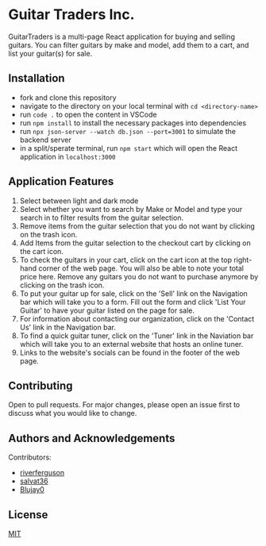 # Guitar Traders Inc.
GuitarTraders is a multi-page React application for buying and selling guitars. You can filter guitars by make and model, add them to a cart, and list your guitar(s) for sale.

## Installation

* fork and clone this repository
* navigate to the directory on your local terminal with `cd <directory-name>`
* run `code .` to open the content in VSCode
* run `npm install` to install the necessary packages into dependencies
* run `npx json-server --watch db.json --port=3001` to simulate the backend server
* in a split/sperate terminal, run `npm start` which will open the React application in `localhost:3000`

## Application Features
1. Select between light and dark mode
2. Select whether you want to search by Make or Model and type your search in to filter results from the guitar selection.
3. Remove items from the guitar selection that you do not want by clicking on the trash icon.
4. Add Items from the guitar selection to the checkout cart by clicking on the cart icon.
5. To check the guitars in your cart, click on the cart icon at the top right-hand corner of the web page. You will also be able to note your total price here. 
Remove any guitars you do not want to purchase anymore by clicking on the trash icon.
7. To put your guitar up for sale, click on the 'Sell' link on the Navigation bar which will take you to a form. Fill out the form and click 'List Your Guitar' to have your guitar listed on the page for sale.
8. For information about contacting our organization, click on the 'Contact Us' link in the Navigation bar.
9. To find a quick guitar tuner, click on the 'Tuner' link in the Naviation bar which will take you to an external website that hosts an online tuner.
10. Links to the website's socials can be found in the footer of the web page.

## Contributing
Open to pull requests. For major changes, please open an issue first to discuss what you would like to change.

## Authors and Acknowledgements
Contributors:
* [riverferguson](https://github.com/riverferguson)
* [salvat36](https://github.com/salvat36)
* [Blujay0](https://github.com/Blujay0)

## License
[MIT](https://choosealicense.com/licenses/mit/)